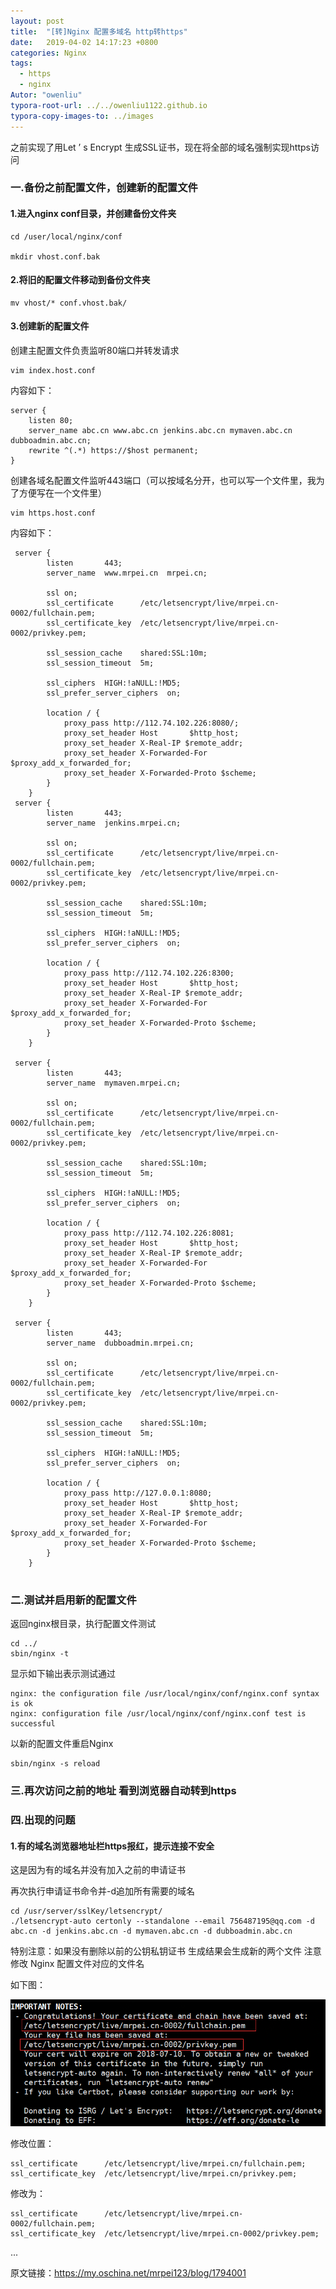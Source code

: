 ```yaml
---
layout: post
title:  "[转]Nginx 配置多域名 http转https"
date:   2019-04-02 14:17:23 +0800
categories: Nginx
tags: 
  - https
  - nginx
Autor: "owenliu"
typora-root-url: ../../owenliu1122.github.io
typora-copy-images-to: ../images
---
```

之前实现了用Let ’ s Encrypt 生成SSL证书，现在将全部的域名强制实现https访问

### 一.备份之前配置文件，创建新的配置文件

#### 1.进入nginx conf目录，并创建备份文件夹

```
cd /user/local/nginx/conf

mkdir vhost.conf.bak
```

#### 2.将旧的配置文件移动到备份文件夹

```
mv vhost/* conf.vhost.bak/
```

#### 3.创建新的配置文件

创建主配置文件负责监听80端口并转发请求

```
vim index.host.conf
```

内容如下：

```
server {
    listen 80;
    server_name abc.cn www.abc.cn jenkins.abc.cn mymaven.abc.cn dubboadmin.abc.cn;
    rewrite ^(.*) https://$host permanent;
}
```

创建各域名配置文件监听443端口（可以按域名分开，也可以写一个文件里，我为了方便写在一个文件里）

```
vim https.host.conf
```

内容如下：

```
 server {
        listen       443;
        server_name  www.mrpei.cn  mrpei.cn;

        ssl on;
        ssl_certificate      /etc/letsencrypt/live/mrpei.cn-0002/fullchain.pem;
        ssl_certificate_key  /etc/letsencrypt/live/mrpei.cn-0002/privkey.pem;
        
        ssl_session_cache    shared:SSL:10m;
        ssl_session_timeout  5m;

        ssl_ciphers  HIGH:!aNULL:!MD5;
        ssl_prefer_server_ciphers  on;

        location / {
			proxy_pass http://112.74.102.226:8080/;
            proxy_set_header Host       $http_host;
			proxy_set_header X-Real-IP $remote_addr;  
			proxy_set_header X-Forwarded-For $proxy_add_x_forwarded_for;  
			proxy_set_header X-Forwarded-Proto $scheme;
        }
    }
 server {
        listen       443;
        server_name  jenkins.mrpei.cn;

        ssl on;
        ssl_certificate      /etc/letsencrypt/live/mrpei.cn-0002/fullchain.pem;
        ssl_certificate_key  /etc/letsencrypt/live/mrpei.cn-0002/privkey.pem;
        
        ssl_session_cache    shared:SSL:10m;
        ssl_session_timeout  5m;

        ssl_ciphers  HIGH:!aNULL:!MD5;
        ssl_prefer_server_ciphers  on;

        location / {
			proxy_pass http://112.74.102.226:8300;
			proxy_set_header Host       $http_host;
			proxy_set_header X-Real-IP $remote_addr;  
			proxy_set_header X-Forwarded-For $proxy_add_x_forwarded_for;  
			proxy_set_header X-Forwarded-Proto $scheme;
        }
    }
	
 server {
        listen       443;
        server_name  mymaven.mrpei.cn;

        ssl on;
        ssl_certificate      /etc/letsencrypt/live/mrpei.cn-0002/fullchain.pem;
        ssl_certificate_key  /etc/letsencrypt/live/mrpei.cn-0002/privkey.pem;
        
        ssl_session_cache    shared:SSL:10m;
        ssl_session_timeout  5m;

        ssl_ciphers  HIGH:!aNULL:!MD5;
        ssl_prefer_server_ciphers  on;

        location / {
			proxy_pass http://112.74.102.226:8081;
			proxy_set_header Host       $http_host;
			proxy_set_header X-Real-IP $remote_addr;  
			proxy_set_header X-Forwarded-For $proxy_add_x_forwarded_for;  
			proxy_set_header X-Forwarded-Proto $scheme;
        }
    }
	
 server {
        listen       443;
        server_name  dubboadmin.mrpei.cn;

        ssl on;
        ssl_certificate      /etc/letsencrypt/live/mrpei.cn-0002/fullchain.pem;
        ssl_certificate_key  /etc/letsencrypt/live/mrpei.cn-0002/privkey.pem;
        
        ssl_session_cache    shared:SSL:10m;
        ssl_session_timeout  5m;

        ssl_ciphers  HIGH:!aNULL:!MD5;
        ssl_prefer_server_ciphers  on;

        location / {
			proxy_pass http://127.0.0.1:8080;
			proxy_set_header Host       $http_host;
			proxy_set_header X-Real-IP $remote_addr;  
			proxy_set_header X-Forwarded-For $proxy_add_x_forwarded_for;  
			proxy_set_header X-Forwarded-Proto $scheme;
        }
    }
	
```



### 二.测试并启用新的配置文件

返回nginx根目录，执行配置文件测试

```
cd ../
sbin/nginx -t
```

显示如下输出表示测试通过

```
nginx: the configuration file /usr/local/nginx/conf/nginx.conf syntax is ok
nginx: configuration file /usr/local/nginx/conf/nginx.conf test is successful
```

以新的配置文件重启Nginx

```
sbin/nginx -s reload
```

### 三.再次访问之前的地址 看到浏览器自动转到https

### 四.出现的问题

#### 1.有的域名浏览器地址栏https报红，提示连接不安全

这是因为有的域名并没有加入之前的申请证书

再次执行申请证书命令并-d追加所有需要的域名

```
cd /usr/server/sslKey/letsencrypt/
./letsencrypt-auto certonly --standalone --email 756487195@qq.com -d abc.cn -d jenkins.abc.cn -d mymaven.abc.cn -d dubboadmin.abc.cn
```

特别注意：如果没有删除以前的公钥私钥证书 生成结果会生成新的两个文件 注意修改 Nginx 配置文件对应的文件名

如下图：

![2019-04-02-14-21-55](/images/2019-04-02-14-21-55.png)

修改位置：

```
ssl_certificate      /etc/letsencrypt/live/mrpei.cn/fullchain.pem;
ssl_certificate_key  /etc/letsencrypt/live/mrpei.cn/privkey.pem;
```

修改为：

```
ssl_certificate      /etc/letsencrypt/live/mrpei.cn-0002/fullchain.pem;
ssl_certificate_key  /etc/letsencrypt/live/mrpei.cn-0002/privkey.pem;
```

...

原文链接：https://my.oschina.net/mrpei123/blog/1794001
